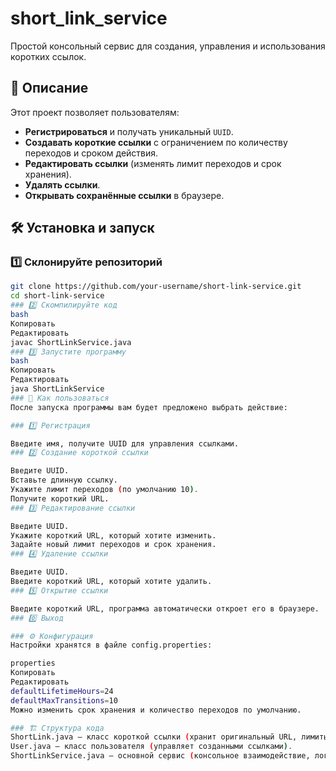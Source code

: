 # short_link_service

Простой консольный сервис для создания, управления и использования коротких ссылок.  

## 📌 Описание  

Этот проект позволяет пользователям:  
- **Регистрироваться** и получать уникальный `UUID`.  
- **Создавать короткие ссылки** с ограничением по количеству переходов и сроком действия.  
- **Редактировать ссылки** (изменять лимит переходов и срок хранения).  
- **Удалять ссылки**.  
- **Открывать сохранённые ссылки** в браузере.  

## 🛠️ Установка и запуск  
 
### 1️⃣ Склонируйте репозиторий  
```bash
git clone https://github.com/your-username/short-link-service.git
cd short-link-service
### 2️⃣ Скомпилируйте код
bash
Копировать
Редактировать
javac ShortLinkService.java
### 3️⃣ Запустите программу
bash
Копировать
Редактировать
java ShortLinkService
### 🚀 Как пользоваться
После запуска программы вам будет предложено выбрать действие:

### 1️⃣ Регистрация

Введите имя, получите UUID для управления ссылками.
### 2️⃣ Создание короткой ссылки

Введите UUID.
Вставьте длинную ссылку.
Укажите лимит переходов (по умолчанию 10).
Получите короткий URL.
### 3️⃣ Редактирование ссылки

Введите UUID.
Укажите короткий URL, который хотите изменить.
Задайте новый лимит переходов и срок хранения.
### 4️⃣ Удаление ссылки

Введите UUID.
Введите короткий URL, который хотите удалить.
### 5️⃣ Открытие ссылки

Введите короткий URL, программа автоматически откроет его в браузере.
### 0️⃣ Выход

### ⚙️ Конфигурация
Настройки хранятся в файле config.properties:

properties
Копировать
Редактировать
defaultLifetimeHours=24
defaultMaxTransitions=10
Можно изменить срок хранения и количество переходов по умолчанию.

### 🏗️ Структура кода
ShortLink.java – класс короткой ссылки (хранит оригинальный URL, лимиты и срок действия).
User.java – класс пользователя (управляет созданными ссылками).
ShortLinkService.java – основной сервис (консольное взаимодействие, логика работы).
